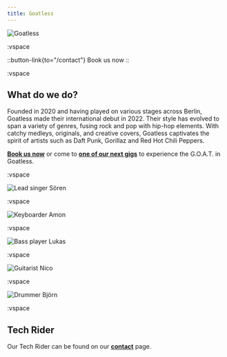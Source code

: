 ```yaml
---
title: Goatless
---
```


<!-- :landing-hero -->

![Goatless](/images/hero.jpg)

:vspace

::button-link{to="/contact"}
Book us now
::

:vspace

## What do we do?

Founded in 2020 and having played on various stages across Berlin, Goatless made their international debut in 2022. Their style has evolved to span a variety of genres, fusing rock and pop with hip-hop elements. With catchy medleys, originals, and creative covers, Goatless captivates the spirit of artists such as Daft Punk, Gorillaz and Red Hot Chili Peppers.

[**Book us now**](/contact) or come to [**one of our next gigs**](/shows) to experience the G.O.A.T. in Goatless.

:vspace

![Lead singer Sören](/images/members/soeren.jpg)

:vspace

![Keyboarder Amon](/images/members/amon.jpg)

:vspace

![Bass player Lukas](/images/members/lukas.jpg)

:vspace

![Guitarist Nico](/images/members/nico.jpg)

:vspace

![Drummer Björn](/images/members/bjoern.jpg)

:vspace

## Tech Rider
Our Tech Rider can be found on our [**contact**](/contact#tech-rider) page.
